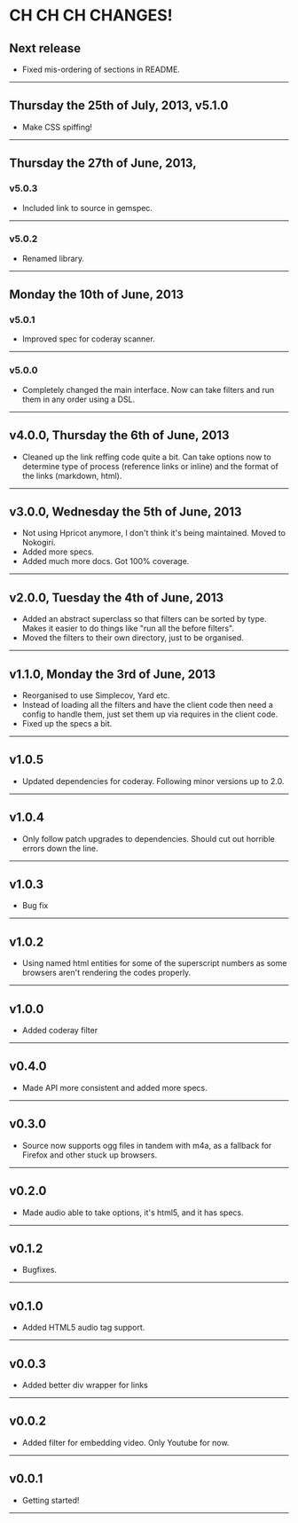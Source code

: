 # CH CH CH CHANGES! #

## Next release ##

* Fixed mis-ordering of sections in README.

----


## Thursday the 25th of July, 2013, v5.1.0 ##

* Make CSS spiffing!

----


## Thursday the 27th of June, 2013, ##

### v5.0.3 ###

* Included link to source in gemspec.

----

### v5.0.2 ###

* Renamed library.

----


## Monday the 10th of June, 2013 ##

### v5.0.1 ###

* Improved spec for coderay scanner.

----


### v5.0.0 ###

* Completely changed the main interface. Now can take filters and run them in any order using a DSL.

----


## v4.0.0, Thursday the 6th of June, 2013 ##

* Cleaned up the link reffing code quite a bit. Can take options now to determine type of process (reference links or inline) and the format of the links (markdown, html).

----


## v3.0.0, Wednesday the 5th of June, 2013 ##

* Not using Hpricot anymore, I don't think it's being maintained. Moved to Nokogiri.
* Added more specs.
* Added much more docs. Got 100% coverage.

----


## v2.0.0, Tuesday the 4th of June, 2013 ##

* Added an abstract superclass so that filters can be sorted by type. Makes it easier to do things like "run all the before filters".
* Moved the filters to their own directory, just to be organised.

----


## v1.1.0, Monday the 3rd of June, 2013 ##

* Reorganised to use Simplecov, Yard etc.
* Instead of loading all the filters and have the client code then need a config to handle them, just set them up via requires in the client code.
* Fixed up the specs a bit.

----


## v1.0.5 ##

* Updated dependencies for coderay. Following minor versions up to 2.0.

----


## v1.0.4 ##

* Only follow patch upgrades to dependencies. Should cut out horrible errors down the line.

----


## v1.0.3 ##

* Bug fix

----


## v1.0.2 ##

* Using named html entities for some of the superscript numbers as some browsers aren't rendering the codes properly.

----


## v1.0.0 ##

* Added coderay filter

----

## v0.4.0 ##

* Made API more consistent and added more specs.

----


## v0.3.0 ##

* Source now supports ogg files in tandem with m4a, as a fallback for Firefox and other stuck up browsers.

----


## v0.2.0 ##

* Made audio able to take options, it's html5, and it has specs.

----


## v0.1.2 ##

* Bugfixes.

----


## v0.1.0 ##

* Added HTML5 audio tag support.

----


## v0.0.3 ##

* Added better div wrapper for links

----


## v0.0.2 ##

* Added filter for embedding video. Only Youtube for now.

----


## v0.0.1 ##

* Getting started!

----


